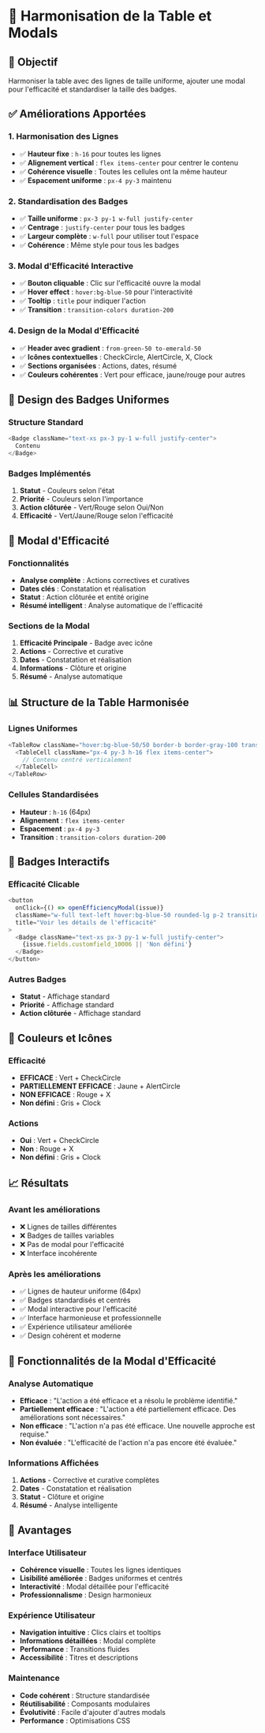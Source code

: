 # 🎨 Harmonisation de la Table et Modals

## 🎯 Objectif
Harmoniser la table avec des lignes de taille uniforme, ajouter une modal pour l'efficacité et standardiser la taille des badges.

## ✅ Améliorations Apportées

### 1. **Harmonisation des Lignes**
- ✅ **Hauteur fixe** : `h-16` pour toutes les lignes
- ✅ **Alignement vertical** : `flex items-center` pour centrer le contenu
- ✅ **Cohérence visuelle** : Toutes les cellules ont la même hauteur
- ✅ **Espacement uniforme** : `px-4 py-3` maintenu

### 2. **Standardisation des Badges**
- ✅ **Taille uniforme** : `px-3 py-1 w-full justify-center`
- ✅ **Centrage** : `justify-center` pour tous les badges
- ✅ **Largeur complète** : `w-full` pour utiliser tout l'espace
- ✅ **Cohérence** : Même style pour tous les badges

### 3. **Modal d'Efficacité Interactive**
- ✅ **Bouton cliquable** : Clic sur l'efficacité ouvre la modal
- ✅ **Hover effect** : `hover:bg-blue-50` pour l'interactivité
- ✅ **Tooltip** : `title` pour indiquer l'action
- ✅ **Transition** : `transition-colors duration-200`

### 4. **Design de la Modal d'Efficacité**
- ✅ **Header avec gradient** : `from-green-50 to-emerald-50`
- ✅ **Icônes contextuelles** : CheckCircle, AlertCircle, X, Clock
- ✅ **Sections organisées** : Actions, dates, résumé
- ✅ **Couleurs cohérentes** : Vert pour efficace, jaune/rouge pour autres

## 🎨 Design des Badges Uniformes

### Structure Standard
```typescript
<Badge className="text-xs px-3 py-1 w-full justify-center">
  Contenu
</Badge>
```

### Badges Implémentés
1. **Statut** - Couleurs selon l'état
2. **Priorité** - Couleurs selon l'importance  
3. **Action clôturée** - Vert/Rouge selon Oui/Non
4. **Efficacité** - Vert/Jaune/Rouge selon l'efficacité

## 🔧 Modal d'Efficacité

### Fonctionnalités
- **Analyse complète** : Actions correctives et curatives
- **Dates clés** : Constatation et réalisation
- **Statut** : Action clôturée et entité origine
- **Résumé intelligent** : Analyse automatique de l'efficacité

### Sections de la Modal
1. **Efficacité Principale** - Badge avec icône
2. **Actions** - Corrective et curative
3. **Dates** - Constatation et réalisation
4. **Informations** - Clôture et origine
5. **Résumé** - Analyse automatique

## 📊 Structure de la Table Harmonisée

### Lignes Uniformes
```typescript
<TableRow className="hover:bg-blue-50/50 border-b border-gray-100 transition-colors duration-200 h-16">
  <TableCell className="px-4 py-3 h-16 flex items-center">
    // Contenu centré verticalement
  </TableCell>
</TableRow>
```

### Cellules Standardisées
- **Hauteur** : `h-16` (64px)
- **Alignement** : `flex items-center`
- **Espacement** : `px-4 py-3`
- **Transition** : `transition-colors duration-200`

## 🎯 Badges Interactifs

### Efficacité Clicable
```typescript
<button
  onClick={() => openEfficiencyModal(issue)}
  className="w-full text-left hover:bg-blue-50 rounded-lg p-2 transition-colors duration-200"
  title="Voir les détails de l'efficacité"
>
  <Badge className="text-xs px-3 py-1 w-full justify-center">
    {issue.fields.customfield_10006 || 'Non défini'}
  </Badge>
</button>
```

### Autres Badges
- **Statut** - Affichage standard
- **Priorité** - Affichage standard
- **Action clôturée** - Affichage standard

## 🎨 Couleurs et Icônes

### Efficacité
- **EFFICACE** : Vert + CheckCircle
- **PARTIELLEMENT EFFICACE** : Jaune + AlertCircle
- **NON EFFICACE** : Rouge + X
- **Non défini** : Gris + Clock

### Actions
- **Oui** : Vert + CheckCircle
- **Non** : Rouge + X
- **Non défini** : Gris + Clock

## 📈 Résultats

### Avant les améliorations
- ❌ Lignes de tailles différentes
- ❌ Badges de tailles variables
- ❌ Pas de modal pour l'efficacité
- ❌ Interface incohérente

### Après les améliorations
- ✅ Lignes de hauteur uniforme (64px)
- ✅ Badges standardisés et centrés
- ✅ Modal interactive pour l'efficacité
- ✅ Interface harmonieuse et professionnelle
- ✅ Expérience utilisateur améliorée
- ✅ Design cohérent et moderne

## 🔄 Fonctionnalités de la Modal d'Efficacité

### Analyse Automatique
- **Efficace** : "L'action a été efficace et a résolu le problème identifié."
- **Partiellement efficace** : "L'action a été partiellement efficace. Des améliorations sont nécessaires."
- **Non efficace** : "L'action n'a pas été efficace. Une nouvelle approche est requise."
- **Non évaluée** : "L'efficacité de l'action n'a pas encore été évaluée."

### Informations Affichées
1. **Actions** - Corrective et curative complètes
2. **Dates** - Constatation et réalisation
3. **Statut** - Clôture et origine
4. **Résumé** - Analyse intelligente

## 🚀 Avantages

### Interface Utilisateur
- **Cohérence visuelle** : Toutes les lignes identiques
- **Lisibilité améliorée** : Badges uniformes et centrés
- **Interactivité** : Modal détaillée pour l'efficacité
- **Professionnalisme** : Design harmonieux

### Expérience Utilisateur
- **Navigation intuitive** : Clics clairs et tooltips
- **Informations détaillées** : Modal complète
- **Performance** : Transitions fluides
- **Accessibilité** : Titres et descriptions

### Maintenance
- **Code cohérent** : Structure standardisée
- **Réutilisabilité** : Composants modulaires
- **Évolutivité** : Facile d'ajouter d'autres modals
- **Performance** : Optimisations CSS
